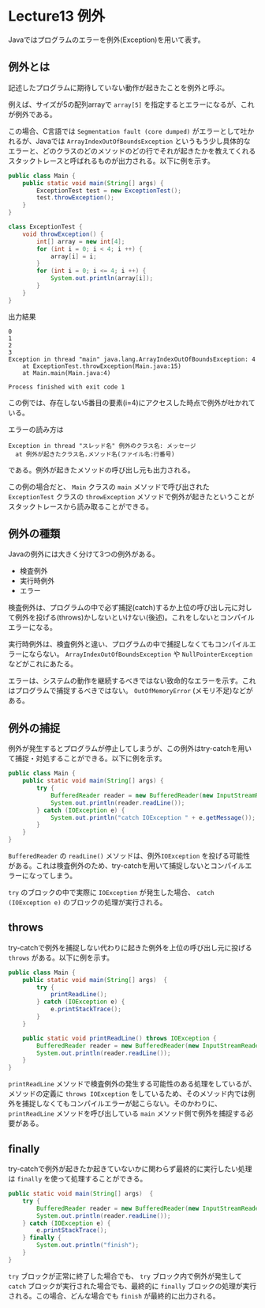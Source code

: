 # Lecture13 例外
Javaではプログラムのエラーを例外(Exception)を用いて表す。

## 例外とは
記述したプログラムに期待していない動作が起きたことを例外と呼ぶ。

例えば、サイズが5の配列arrayで `array[5]` を指定するとエラーになるが、これが例外である。

この場合、C言語では `Segmentation fault (core dumped)` がエラーとして吐かれるが、Javaでは `ArrayIndexOutOfBoundsException` というもう少し具体的なエラーと、どのクラスのどのメソッドのどの行でそれが起きたかを教えてくれるスタックトレースと呼ばれるものが出力される。以下に例を示す。

```java
public class Main {
    public static void main(String[] args) {
        ExceptionTest test = new ExceptionTest();
        test.throwException();
    }
}

class ExceptionTest {
    void throwException() {
        int[] array = new int[4];
        for (int i = 0; i < 4; i ++) {
            array[i] = i;
        }
        for (int i = 0; i <= 4; i ++) {
            System.out.println(array[i]);
        }
    }
}
```

出力結果

```
0
1
2
3
Exception in thread "main" java.lang.ArrayIndexOutOfBoundsException: 4
	at ExceptionTest.throwException(Main.java:15)
	at Main.main(Main.java:4)

Process finished with exit code 1
```

この例では、存在しない5番目の要素(i=4)にアクセスした時点で例外が吐かれている。

エラーの読み方は

```
Exception in thread "スレッド名" 例外のクラス名: メッセージ
  at 例外が起きたクラス名.メソッド名(ファイル名:行番号)
```

である。例外が起きたメソッドの呼び出し元も出力される。

この例の場合だと、 `Main` クラスの `main` メソッドで呼び出された `ExceptionTest` クラスの `throwException` メソッドで例外が起きたということがスタックトレースから読み取ることができる。

## 例外の種類
Javaの例外には大きく分けて3つの例外がある。

- 検査例外
- 実行時例外
- エラー

検査例外は、プログラムの中で必ず捕捉(catch)するか上位の呼び出し元に対して例外を投げる(throws)かしないといけない(後述)。これをしないとコンパイルエラーになる。

実行時例外は、検査例外と違い、プログラムの中で捕捉しなくてもコンパイルエラーにならない。 `ArrayIndexOutOfBoundsException` や `NullPointerException` などがこれにあたる。

エラーは、システムの動作を継続するべきではない致命的なエラーを示す。これはプログラムで捕捉するべきではない。 `OutOfMemoryError` (メモリ不足)などがある。

## 例外の捕捉
例外が発生するとプログラムが停止してしまうが、この例外はtry-catchを用いて捕捉・対処することができる。以下に例を示す。

```java
public class Main {
    public static void main(String[] args) {
        try {
            BufferedReader reader = new BufferedReader(new InputStreamReader(System.in));
            System.out.println(reader.readLine());
        } catch (IOException e) {
            System.out.println("catch IOException " + e.getMessage());
        }
    }
}
```

`BufferedReader` の `readLine()` メソッドは、例外`IOException` を投げる可能性がある。これは検査例外のため、try-catchを用いて捕捉しないとコンパイルエラーになってしまう。

`try` のブロックの中で実際に `IOException` が発生した場合、 `catch (IOException e)` のブロックの処理が実行される。

## throws
try-catchで例外を捕捉しない代わりに起きた例外を上位の呼び出し元に投げる `throws` がある。以下に例を示す。

```java
public class Main {
    public static void main(String[] args)  {
        try {
            printReadLine();
        } catch (IOException e) {
            e.printStackTrace();
        }
    }

    public static void printReadLine() throws IOException {
        BufferedReader reader = new BufferedReader(new InputStreamReader(System.in));
        System.out.println(reader.readLine());
    }
}
```

`printReadLine` メソッドで検査例外の発生する可能性のある処理をしているが、メソッドの定義に `throws IOException` をしているため、そのメソッド内では例外を捕捉しなくてもコンパイルエラーが起こらない。そのかわりに、 `printReadLine` メソッドを呼び出している `main` メソッド側で例外を捕捉する必要がある。

## finally
try-catchで例外が起きたか起きていないかに関わらず最終的に実行したい処理は `finally` を使って処理することができる。

```java
public static void main(String[] args)  {
    try {
        BufferedReader reader = new BufferedReader(new InputStreamReader(System.in));
        System.out.println(reader.readLine());
    } catch (IOException e) {
        e.printStackTrace();
    } finally {
        System.out.println("finish");
    }
}
```

`try` ブロックが正常に終了した場合でも、 `try` ブロック内で例外が発生して `catch` ブロックが実行された場合でも、最終的に `finally` ブロックの処理が実行される。この場合、どんな場合でも `finish` が最終的に出力される。


